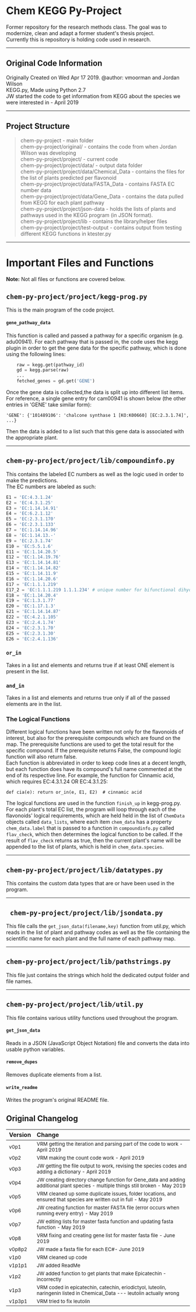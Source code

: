 # Chem KEGG Py-Project
Former repository for the research methods class. The goal was to modernize, clean and adapt a former student's thesis project.  
Currently this is repository is holding code used in research.

---
## Original Code Information
Originally Created on Wed Apr 17 2019. @author: vmoorman and Jordan Wilson  
KEGG.py, Made using Python 2.7  
JW started the code to get information from KEGG about the species we were interested in - April 2019  

---
## Project Structure
> chem-py-project - main folder  
chem-py-project/original/ - contains the code from when Jordan Wilson was developing  
chem-py-project/project/ - current code  
chem-py-project/project/data/ - output data folder  
chem-py-project/project/data/Chemical_Data - contains the files for the list of plants predicted per flavonoid  
chem-py-project/project/data/FASTA_Data - contains FASTA EC number data  
chem-py-project/project/data/Gene_Data - contains the data pulled from KEGG for each plant pathway  
chem-py-project/project/json-data -  holds the lists of plants and pathways used in the KEGG program (in JSON format).  
chem-py-project/project/lib - contains the library/helper files  
chem-py-project/project/test-output - contains output from testing different KEGG functions in ktester.py  
  
---
# Important Files and Functions
__Note:__ Not all files or functions are covered below.  


## ```chem-py-project/project/kegg-prog.py```
This is the main program of the code project.  

#### ```gene_pathway_data```
This function is called and passed a pathway for a specific organism (e.g. adu00941). For each pathway that is passed in, the code uses the kegg plugin in order to get the gene data for the specific pathway, which is done using the following lines:  
```python
    raw = kegg.get(pathway_id)
    gd = kegg.parse(raw)
    ...
    fetched_genes = gd.get('GENE')
```
Once the gene data is collected,the data is split up into different list items. For reference, a single gene entry for cam00941 is shown below (the other entries in 'GENE' take similar form):  
```
'GENE': {'101489106': 'chalcone synthase 1 [KO:K00660] [EC:2.3.1.74]', ...}
```
Then the data is added to a list such that this gene data is associated with the appropriate plant.


---
## ```chem-py-project/project/lib/compoundinfo.py```
This contains the labeled EC numbers as well as the logic used in order to make the predictions.  
The EC numbers are labeled as such:
```python
E1 = 'EC:4.3.1.24'
E2 = 'EC:4.3.1.25'
E3 = 'EC:1.14.14.91'
E4 = 'EC:6.2.1.12'
E5 = 'EC:2.3.1.170'
E6 = 'EC:2.3.1.133'
E7 = 'EC:1.14.14.96'
E8 = 'EC:1.14.13.-'
E9 = 'EC:2.3.1.74'
E10 = 'EC:5.5.1.6'
E11 = 'EC:1.14.20.5'
E12 = 'EC:1.14.19.76'
E13 = 'EC:1.14.14.81'
E14 = 'EC:1.14.14.82'
E15 = 'EC:1.14.11.9'
E16 = 'EC:1.14.20.6'
E17 = 'EC:1.1.1.219'
E17_2 = 'EC:1.1.1.219 1.1.1.234' # unique number for bifunctional dihydroflavonol 4-reductase/flavanone 4-reductase
E18 = 'EC:1.14.20.4'
E19 = 'EC:1.3.1.77'
E20 = 'EC:1.17.1.3'
E21 = 'EC:1.14.14.87'
E22 = 'EC:4.2.1.105'
E23 = 'EC:2.4.1.74'
E24 = 'EC:2.3.1.70'
E25 = 'EC:2.3.1.30'
E26 = 'EC:2.4.1.136'
```
### ```or_in```
Takes in a list and elements and returns true if at least ONE element is present in the list.

### ```and_in```
Takes in a list and elements and returns true only if all of the passed elements are in the list.

### The Logical Functions
Different logical functions have been written not only for the flavonoids of interest, but also for the prerequisite compounds which are found on the map. The prerequisite functions are used to get the total result for the specific compound. If the prerequisite returns False, the compound logic function will also return false.  
Each function is abbreviated in order to keep code lines at a decent length, but each function does have its compound's full name commented at the end of its respective line. For example, the function for Cinnamic acid, which requires EC:4.3.1.24 OR EC:4.3.1.25:

```
def cia(e): return or_in(e, E1, E2)  # cinnamic acid
```
The logical functions are used in the function ```finish_up``` in kegg-prog.py. For each plant's total EC list, the program will loop through each of the flavonoids' logical requirements, which are held held in the list of ```ChemData``` objects called ```data_lists```, where each item ```chem_data``` has a property ```chem_data.label``` that is passed to a function in ```compoundinfo.py``` called ```flav_check```, which then determines the logical function to be called. If the result of ```flav_check``` returns as true, then the current plant's name will be appended to the list of plants, which is held in ```chem_data.species```.   

---
## ```chem-py-project/project/lib/datatypes.py```
This contains the custom data types that are or have been used in the program.  
  

---
## ``` chem-py-project/project/lib/jsondata.py```
This file calls the ```get_json_data(filename,key)``` function from util.py, which reads in the list of plant and pathway codes as well as the file containing the scientific name for each plant and the full name of each pathway map.




---
## ```chem-py-project/project/lib/pathstrings.py```
This file just contains the strings which hold the dedicated output folder and file names.



---
## ```chem-py-project/project/lib/util.py```
This file contains various utility functions used throughout the program.



#### ```get_json_data```  
Reads in a JSON (JavaScript Object Notation) file and converts the data into usable python variables.




#### ```remove_dupes```   
Removes duplicate elements from a list.



#### ```write_readme```  
Writes the program's original README file.



## Original Changelog 
Version | Change |
:-------|:-------|
<sub>v0p1 | <sub>VRM getting the iteration and parsing part of the code to work - April 2019 |
<sub>v0p2 | <sub>VRM making the count code work - April 2019 |
<sub>v0p3 | <sub>JW getting the file output to work, revising the species codes and adding a dictionary - April 2019 |
<sub>v0p4 | <sub>JW creating directory change function for Gene_data and adding additional plant species - multiple things still broken - May 2019 |
<sub>v0p5 | <sub>VRM cleaned up some duplicate issues, folder locations, and ensured that species are written out in full  - May 2019 |
<sub>v0p6 | <sub>JW creating function for master FASTA file (error occurs when running every entry) - May 2019 |
<sub>v0p7 | <sub>JW editing lists for master fasta function and updating fasta function - May 2019 |
<sub>v0p8 | <sub>VRM fixing and creating gene list for master fasta file - June 2019 |
<sub>v0p8p2 | <sub>JW made a fasta file for each EC#- June 2019 |
<sub>v1p0 | <sub>VRM cleaned up code |
<sub>v1p1p1 | <sub>JW added ReadMe |
<sub>v1p2 | <sub>JW added function to get plants that make Epicatechin - incorrectly |
<sub>v1p3 | <sub>VRM coded in epicatechin, catechin, eriodictyol, luteolin, naringenin listed in Chemical_Data --- leutolin actually wrong |
<sub>v1p3p1 | <sub>VRM tried to fix leutolin |




